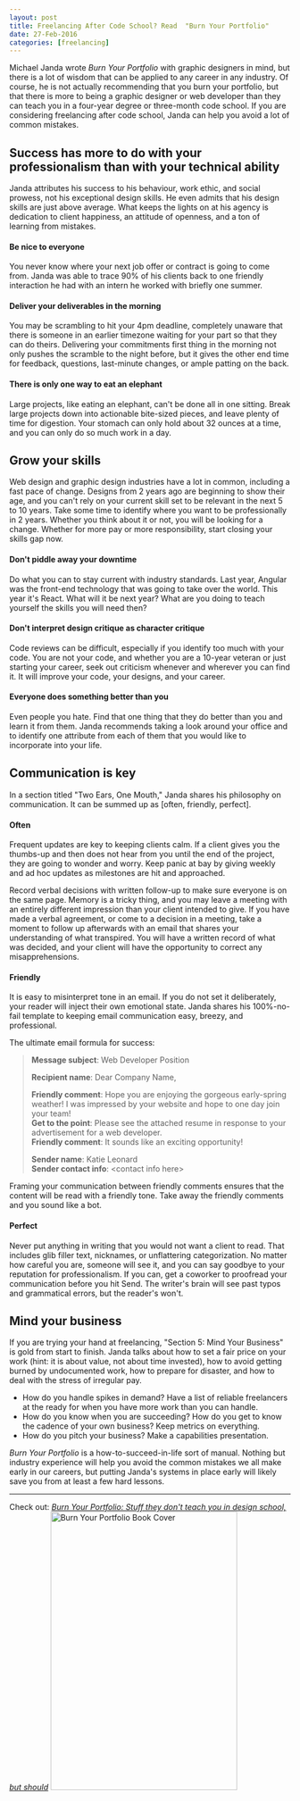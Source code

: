 ```yaml
---
layout: post
title: Freelancing After Code School? Read  "Burn Your Portfolio"
date: 27-Feb-2016
categories: [freelancing]
---
```


Michael Janda wrote <em>Burn Your Portfolio</em> with graphic designers in mind, but there is a lot of wisdom that can be applied to any career in any industry. Of course, he is not actually recommending that you burn your portfolio, but that there is more to being a graphic designer or web developer than they can teach you in a four-year degree or three-month code school. If you are considering freelancing after code school, Janda can help you avoid a lot of common mistakes.<!--more-->
## Success has more to do with your professionalism than with your technical ability
Janda attributes his success to his behaviour, work ethic, and social prowess, not his exceptional design skills. He even admits that his design skills are just above average. What keeps the lights on at his agency is dedication to client happiness, an attitude of openness, and a ton of learning from mistakes.

#### Be nice to everyone
You never know where your next job offer or contract is going to come from. Janda was able to trace 90% of his clients back to one friendly interaction he had with an intern he worked with briefly one summer.

#### Deliver your deliverables in the morning
You may be scrambling to hit your 4pm deadline, completely unaware that there is someone in an earlier timezone waiting for your part so that they can do theirs. Delivering your commitments first thing in the morning not only pushes the scramble to the night before, but it gives the other end time for feedback, questions, last-minute changes, or ample patting on the back.

#### There is only one way to eat an elephant
Large projects, like eating an elephant, can't be done all in one sitting. Break large projects down into actionable bite-sized pieces, and leave plenty of time for digestion. Your stomach can only hold about 32 ounces at a time, and you can only do so much work in a day.

## Grow your skills
Web design and graphic design industries have a lot in common, including a fast pace of change. Designs from 2 years ago are beginning to show their age, and you can't rely on your current skill set to be relevant in the next 5 to 10 years. Take some time to identify where you want to be professionally in 2 years. Whether you think about it or not, you will be looking for a change. Whether for more pay or more responsibility, start closing your skills gap now.

#### Don't piddle away your downtime
Do what you can to stay current with industry standards. Last year, Angular was the front-end technology that was going to take over the world. This year it's React. What will it be next year? What are you doing to teach yourself the skills you will need then?

#### Don't interpret design critique as character critique
Code reviews can be difficult, especially if you identify too much with your code. You are not your code, and whether you are a 10-year veteran or just starting your career, seek out criticism whenever and wherever you can find it. It will improve your code, your designs, and your career.

#### Everyone does something better than you
Even people you hate. Find that one thing that they do better than you and learn it from them. Janda recommends taking a look around your office and to identify one attribute from each of them that you would like to incorporate into your life.

## Communication is key
In a section titled "Two Ears, One Mouth," Janda shares his philosophy on communication. It can be summed up as [often, friendly, perfect].

#### Often
Frequent updates are key to keeping clients calm. If a client gives you the thumbs-up and then does not hear from you until the end of the project, they are going to wonder and worry. Keep panic at bay by giving weekly and ad hoc updates as milestones are hit and approached.

Record verbal decisions with written follow-up to make sure everyone is on the same page. Memory is a tricky thing, and you may leave a meeting with an entirely different impression than your client intended to give. If you have made a verbal agreement, or come to a decision in a meeting, take a moment to follow up afterwards with an email that shares your understanding of what transpired. You will have a written record of what was decided, and your client will have the opportunity to correct any misapprehensions.

#### Friendly
It is easy to misinterpret tone in an email. If you do not set it deliberately, your reader will inject their own emotional state. Janda shares his 100%-no-fail template to keeping email communication easy, breezy, and professional.

The ultimate email formula for success:
> **Message subject**: Web Developer Position
>
> **Recipient name**: Dear Company Name,
>
> **Friendly comment**: Hope you are enjoying the gorgeous early-spring weather! I was impressed by your website and hope to one day join your team!<br />
> **Get to the point**: Please see the attached resume in response to your advertisement for a web developer.<br />
> **Friendly comment**: It sounds like an exciting opportunity!
>
> **Sender name**: Katie Leonard<br />
> **Sender contact info**: &lt;contact info here&gt;

Framing your communication between friendly comments ensures that the content will be read with a friendly tone. Take away the friendly comments and you sound like a bot.

#### Perfect
Never put anything in writing that you would not want a client to read. That includes glib filler text, nicknames, or unflattering categorization. No matter how careful you are, someone will see it, and you can say goodbye to your reputation for professionalism. If you can, get a coworker to proofread your communication before you hit Send. The writer's brain will see past typos and grammatical errors, but the reader's won't.

## Mind your business
If you are trying your hand at freelancing, "Section 5: Mind Your Business" is gold from start to finish. Janda talks about how to set a fair price on your work (hint: it is about value, not about time invested), how to avoid getting burned by undocumented work, how to prepare for disaster, and how to deal with the stress of irregular pay.

* How do you handle spikes in demand? Have a list of reliable freelancers at the ready for when you have more work than you can handle.
* How do you know when you are succeeding? How do you get to know the cadence of your own business? Keep metrics on everything.
* How do you pitch your business? Make a capabilities presentation.

_Burn Your Portfolio_ is a how-to-succeed-in-life sort of manual. Nothing but industry experience will help you avoid the common mistakes we all make early in our careers, but putting Janda's systems in place early will likely save you from at least a few hard lessons.
<hr/>
Check out: <em><a href="http://www.amazon.com/Burn-Your-Portfolio-design-school/dp/0321918681/ref=sr_1_1/187-4242278-8351651?ie=UTF8&amp;qid=1456467133&amp;sr=8-1&amp;keywords=burn+your+portfolio" target="_blank">Burn Your Portfolio: Stuff they don't teach you in design school, but should</a></em>
<a href="http://www.amazon.com/Burn-Your-Portfolio-design-school/dp/0321918681/ref=sr_1_1?ie=UTF8&amp;qid=1456468190&amp;sr=8-1&amp;keywords=burn+your+portfolio"><img class="" src="http://ecx.images-amazon.com/images/I/61tbi3K7CxL._SX332_BO1,204,203,200_.jpg" alt="Burn Your Portfolio Book Cover" width="334" height="499"/></a>
